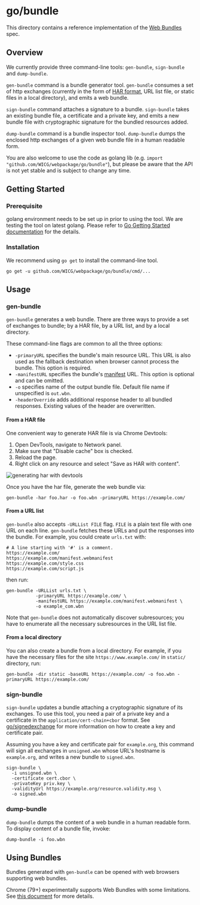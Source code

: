 # go/bundle
This directory contains a reference implementation of the [Web
Bundles](https://wicg.github.io/webpackage/draft-yasskin-wpack-bundled-exchanges.html)
spec.

## Overview
We currently provide three command-line tools: `gen-bundle`, `sign-bundle` and `dump-bundle`.

`gen-bundle` command is a bundle generator tool. `gen-bundle` consumes a set of http exchanges (currently in the form of [HAR format](https://w3c.github.io/web-performance/specs/HAR/Overview.html), URL list file, or static files in a local directory), and emits a web bundle.

`sign-bundle` command attaches a signature to a bundle. `sign-bundle` takes an existing bundle file, a certificate and a private key, and emits a new bundle file with cryptographic signature for the bundled resources added.

`dump-bundle` command is a bundle inspector tool. `dump-bundle` dumps the enclosed http exchanges of a given web bundle file in a human readable form.

You are also welcome to use the code as golang lib (e.g. `import "github.com/WICG/webpackage/go/bundle"`), but please be aware that the API is not yet stable and is subject to change any time.

## Getting Started

### Prerequisite
golang environment needs to be set up in prior to using the tool. We are testing the tool on latest golang. Please refer to [Go Getting Started documentation](https://golang.org/doc/install) for the details.

### Installation
We recommend using `go get` to install the command-line tool.

```
go get -u github.com/WICG/webpackage/go/bundle/cmd/...
```

## Usage

### gen-bundle
`gen-bundle` generates a web bundle. There are three ways to provide a set of exchanges to bundle; by a HAR file, by a URL list, and by a local directory.

These command-line flags are common to all the three options:

- `-primaryURL` specifies the bundle's main resource URL. This URL is also used as the fallback destination when browser cannot process the bundle. This option is required.
- `-manifestURL` specifies the bundle's [manifest](https://www.w3.org/TR/appmanifest/) URL. This option is optional and can be omitted.
- `-o` specifies name of the output bundle file. Default file name if unspecified is `out.wbn`.
- `-headerOverride` adds additional response header to all bundled responses. Existing values of the header are overwritten.

#### From a HAR file

One convenient way to generate HAR file is via Chrome Devtools:

1. Open DevTools, navigate to Network panel.
2. Make sure that "Disable cache" box is checked.
3. Reload the page.
4. Right click on any resource and select "Save as HAR with content".

![generating har with devtools](https://raw.githubusercontent.com/WICG/webpackage/main/go/bundle/har-devtools.png)

Once you have the har file, generate the web bundle via:
```
gen-bundle -har foo.har -o foo.wbn -primaryURL https://example.com/
```

#### From a URL list

`gen-bundle` also accepts `-URLList FILE` flag. `FILE` is a plain text file with one URL on each line. `gen-bundle` fetches these URLs and put the responses into the bundle. For example, you could create `urls.txt` with:

```
# A line starting with '#' is a comment.
https://example.com/
https://example.com/manifest.webmanifest
https://example.com/style.css
https://example.com/script.js
```
then run:
```
gen-bundle -URLList urls.txt \
           -primaryURL https://example.com/ \
           -manifestURL https://example.com/manifest.webmanifest \
           -o example_com.wbn
```

Note that `gen-bundle` does not automatically discover subresources; you have to enumerate all the necessary subresources in the URL list file.

#### From a local directory

You can also create a bundle from a local directory. For example, if you have the necessary files for the site `https://www.example.com/` in `static/` directory, run:
```
gen-bundle -dir static -baseURL https://example.com/ -o foo.wbn -primaryURL https://example.com/
```

### sign-bundle
`sign-bundle` updates a bundle attaching a cryptographic signature of its exchanges. To use this tool, you need a pair of a private key and a certificate in the `application/cert-chain+cbor` format. See [go/signedexchange](../signedexchange/README.md) for more information on how to create a key and certificate pair.

Assuming you have a key and certificate pair for `example.org`, this command will sign all exchanges in `unsigned.wbn` whose URL's hostname is `example.org`, and writes a new bundle to `signed.wbn`.

```
sign-bundle \
  -i unsigned.wbn \
  -certificate cert.cbor \
  -privateKey priv.key \
  -validityUrl https://example.org/resource.validity.msg \
  -o signed.wbn
```

### dump-bundle
`dump-bundle` dumps the content of a web bundle in a human readable form. To
display content of a bundle file, invoke:
```
dump-bundle -i foo.wbn
```

## Using Bundles
Bundles generated with `gen-bundle` can be opened with web browsers supporting web bundles.

Chrome (79+) experimentally supports Web Bundles with some limitations. See [this document](https://chromium.googlesource.com/chromium/src/+/refs/heads/master/content/browser/web_package/using_web_bundles.md) for more details.
